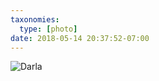 ```yaml
---
taxonomies:
  type: [photo]
date: 2018-05-14 20:37:52-07:00
---
```

![Darla](/media/images/photos/2018/05/darla.jpg)
